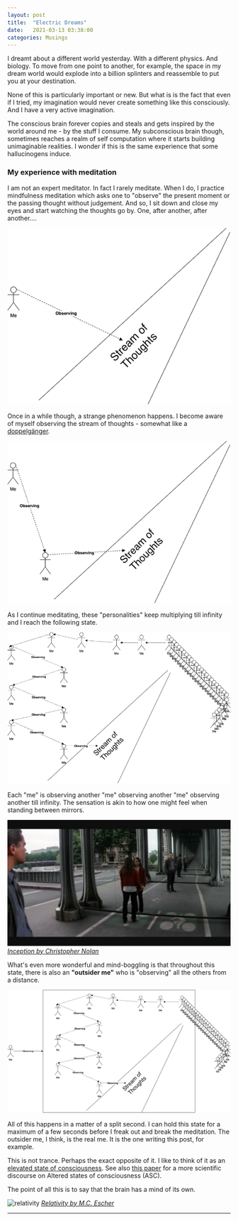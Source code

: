 ```yaml
---
layout: post
title:  "Electric Dreams"
date:   2021-03-13 03:38:00
categories: Musings
---
```


I dreamt about a different world yesterday. With a different physics. And biology. To move from one point to another, for example, the space in my dream world would explode into a billion splinters and reassemble to put you at your destination. 

None of this is particularly important or new. But what is is the fact that even if I tried, my imagination would never create something like this consciously. And I have a very active imagination. 

The conscious brain forever copies and steals and gets inspired by the world around me - by the stuff I consume. My subconscious brain though, sometimes reaches a realm of self computation where it starts building unimaginable realities. I wonder if this is the same experience that some hallucinogens induce.

### My experience with meditation

I am not an expert meditator. In fact I rarely meditate. When I do, I practice mindfulness meditation which asks one to "observe" the present moment or the passing thought without judgement. And so, I sit down and close my eyes and start watching the thoughts go by. One, after another, after another....

![/assets/electric_dreams/med-1.png](/assets/electric_dreams/med-1.png)

Once in a while though, a strange phenomenon happens. I become aware of myself observing the stream of thoughts - somewhat like a [doppelgänger](https://en.wikipedia.org/wiki/Doppelg%C3%A4nger).

![/assets/electric_dreams/med-2.png](/assets/electric_dreams/med-2.png)

As I continue meditating, these "personalities" keep multiplying till infinity and I reach the following state.

![/assets/electric_dreams/med-3.png](/assets/electric_dreams/med-3.png)

Each "me" is observing another "me" observing another "me" observing another till infinity. The sensation is akin to how one might feel when standing between mirrors.

![/assets/electric_dreams/inception.jpg](/assets/electric_dreams/inception.jpeg)
_[Inception by Christopher Nolan](https://en.wikipedia.org/wiki/Inception)_

What's even more wonderful and mind-boggling is that throughout this state, there is also an **"outsider me"** who is "observing" all the others from a distance.

![/assets/electric_dreams/med-4.png](/assets/electric_dreams/med-4.png)

All of this happens in a matter of a split second. I can hold this state for a maximum of a few seconds before I freak out and break the meditation. The outsider me, I think, is the real me. It is the one writing this post, for example.

This is not trance. Perhaps the exact opposite of it. I like to think of it as an [elevated state of consciousness](https://en.wikipedia.org/wiki/Altered_state_of_consciousness). See also [this paper](https://www.ncbi.nlm.nih.gov/pmc/articles/PMC2930851/) for a more scientific discourse on Altered states of consciousness (ASC).

The point of all this is to say that the brain has a mind of its own. 

![relativity](https://moa.byu.edu/wp-content/uploads/escher-relativity.jpg)
_[Relativity by M.C. Escher](https://moa.byu.edu/m-c-eschers-relativity/)_

---